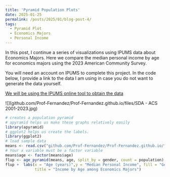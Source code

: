 ```yaml
---
title: 'Pyramid Population Plots'
date: 2025-01-25
permalink: /posts/2025/01/blog-post-4/
tags:
  - Pyramid Plot
  - Economics Majors
  - Personal Income
---
```


In this post, I continue a series of visualizations using IPUMS data about Economics Majors. Here we compare the median personal income by age for economics majors using the 2023 American Community Survey. 

You will need an account on IPUMS to complete this project. In the code below, I provide a link to the data I am using in case you do not want to generate the data yourself.

[We will be using the IPUMS online tool to obtain the data](https://usa.ipums.org/usa/sda/)

![](github.com/Prof-Fernandez/Prof-Fernandez.github.io/files/SDA - ACS 2001-2023.jpg)

```r
# creates a population pyramid
# apyramid helps us make these graphs relatively easily
library(apyramid)
# ggplot2 helps us create the labels.
library(ggplot2)
# load sample data 
means <- read.csv("github.com/Prof-Fernandez/Prof-Fernandez.github.io/files//means (1).csv")
# Your x variable must be a factor variable
means$age <- factor(means$age)
flup <- age_pyramid(means, age, split_by = gender, count = population)
flup +  labs(x = "Age (years)",y = "Median Personal Income", fill = "Gender", 
             title = "Income by Age among Economics Majors")
```
